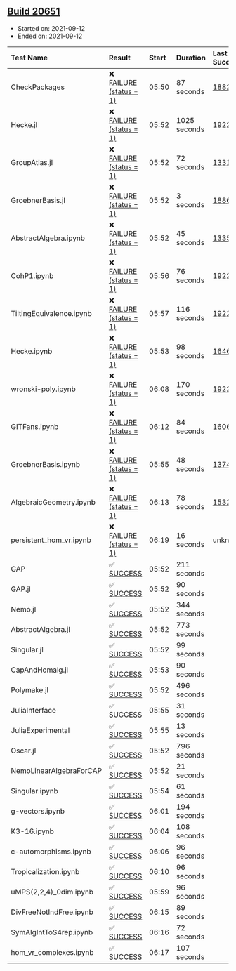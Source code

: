 ## [Build 20651](https://oscarci.mathematik.uni-kl.de/job/oscar/20651/)

* Started on: 2021-09-12
* Ended on: 2021-09-12

| Test Name    | Result | Start | Duration | Last Success | First Failure |
|:-------------|:-------|:------|:---------|:-------------|:--------------|
| CheckPackages | ❌ [FAILURE (status = 1)](https://oscarci.mathematik.uni-kl.de/job/oscar/20651/artifact/logs/build-20651/CheckPackages.log) | 05:50 | 87 seconds | [18822](https://oscarci.mathematik.uni-kl.de/job/oscar/18822/) | [18823](https://oscarci.mathematik.uni-kl.de/job/oscar/18823/) |
| Hecke.jl | ❌ [FAILURE (status = 1)](https://oscarci.mathematik.uni-kl.de/job/oscar/20651/artifact/logs/build-20651/Hecke.jl.log) | 05:52 | 1025 seconds | [19222](https://oscarci.mathematik.uni-kl.de/job/oscar/19222/) | [20152](https://oscarci.mathematik.uni-kl.de/job/oscar/20152/) |
| GroupAtlas.jl | ❌ [FAILURE (status = 1)](https://oscarci.mathematik.uni-kl.de/job/oscar/20651/artifact/logs/build-20651/GroupAtlas.jl.log) | 05:52 | 72 seconds | [13311](https://oscarci.mathematik.uni-kl.de/job/oscar/13311/) | [13312](https://oscarci.mathematik.uni-kl.de/job/oscar/13312/) |
| GroebnerBasis.jl | ❌ [FAILURE (status = 1)](https://oscarci.mathematik.uni-kl.de/job/oscar/20651/artifact/logs/build-20651/GroebnerBasis.jl.log) | 05:52 | 3 seconds | [18864](https://oscarci.mathematik.uni-kl.de/job/oscar/18864/) | [18865](https://oscarci.mathematik.uni-kl.de/job/oscar/18865/) |
| AbstractAlgebra.ipynb | ❌ [FAILURE (status = 1)](https://oscarci.mathematik.uni-kl.de/job/oscar/20651/artifact/logs/build-20651/AbstractAlgebra.ipynb.log) | 05:52 | 45 seconds | [13355](https://oscarci.mathematik.uni-kl.de/job/oscar/13355/) | [13356](https://oscarci.mathematik.uni-kl.de/job/oscar/13356/) |
| CohP1.ipynb | ❌ [FAILURE (status = 1)](https://oscarci.mathematik.uni-kl.de/job/oscar/20651/artifact/logs/build-20651/CohP1.ipynb.log) | 05:56 | 76 seconds | [19222](https://oscarci.mathematik.uni-kl.de/job/oscar/19222/) | [20152](https://oscarci.mathematik.uni-kl.de/job/oscar/20152/) |
| TiltingEquivalence.ipynb | ❌ [FAILURE (status = 1)](https://oscarci.mathematik.uni-kl.de/job/oscar/20651/artifact/logs/build-20651/TiltingEquivalence.ipynb.log) | 05:57 | 116 seconds | [19222](https://oscarci.mathematik.uni-kl.de/job/oscar/19222/) | [20152](https://oscarci.mathematik.uni-kl.de/job/oscar/20152/) |
| Hecke.ipynb | ❌ [FAILURE (status = 1)](https://oscarci.mathematik.uni-kl.de/job/oscar/20651/artifact/logs/build-20651/Hecke.ipynb.log) | 05:53 | 98 seconds | [16463](https://oscarci.mathematik.uni-kl.de/job/oscar/16463/) | [16464](https://oscarci.mathematik.uni-kl.de/job/oscar/16464/) |
| wronski-poly.ipynb | ❌ [FAILURE (status = 1)](https://oscarci.mathematik.uni-kl.de/job/oscar/20651/artifact/logs/build-20651/wronski-poly.ipynb.log) | 06:08 | 170 seconds | [19222](https://oscarci.mathematik.uni-kl.de/job/oscar/19222/) | [20152](https://oscarci.mathematik.uni-kl.de/job/oscar/20152/) |
| GITFans.ipynb | ❌ [FAILURE (status = 1)](https://oscarci.mathematik.uni-kl.de/job/oscar/20651/artifact/logs/build-20651/GITFans.ipynb.log) | 06:12 | 84 seconds | [16068](https://oscarci.mathematik.uni-kl.de/job/oscar/16068/) | [16069](https://oscarci.mathematik.uni-kl.de/job/oscar/16069/) |
| GroebnerBasis.ipynb | ❌ [FAILURE (status = 1)](https://oscarci.mathematik.uni-kl.de/job/oscar/20651/artifact/logs/build-20651/GroebnerBasis.ipynb.log) | 05:55 | 48 seconds | [13748](https://oscarci.mathematik.uni-kl.de/job/oscar/13748/) | [13749](https://oscarci.mathematik.uni-kl.de/job/oscar/13749/) |
| AlgebraicGeometry.ipynb | ❌ [FAILURE (status = 1)](https://oscarci.mathematik.uni-kl.de/job/oscar/20651/artifact/logs/build-20651/AlgebraicGeometry.ipynb.log) | 06:13 | 78 seconds | [15322](https://oscarci.mathematik.uni-kl.de/job/oscar/15322/) | [15323](https://oscarci.mathematik.uni-kl.de/job/oscar/15323/) |
| persistent_hom_vr.ipynb | ❌ [FAILURE (status = 1)](https://oscarci.mathematik.uni-kl.de/job/oscar/20651/artifact/logs/build-20651/persistent_hom_vr.ipynb.log) | 06:19 | 16 seconds | unknown | unknown |
| GAP | ✅ [SUCCESS](https://oscarci.mathematik.uni-kl.de/job/oscar/20651/artifact/logs/build-20651/GAP.log) | 05:52 | 211 seconds |  |  |
| GAP.jl | ✅ [SUCCESS](https://oscarci.mathematik.uni-kl.de/job/oscar/20651/artifact/logs/build-20651/GAP.jl.log) | 05:52 | 90 seconds |  |  |
| Nemo.jl | ✅ [SUCCESS](https://oscarci.mathematik.uni-kl.de/job/oscar/20651/artifact/logs/build-20651/Nemo.jl.log) | 05:52 | 344 seconds |  |  |
| AbstractAlgebra.jl | ✅ [SUCCESS](https://oscarci.mathematik.uni-kl.de/job/oscar/20651/artifact/logs/build-20651/AbstractAlgebra.jl.log) | 05:52 | 773 seconds |  |  |
| Singular.jl | ✅ [SUCCESS](https://oscarci.mathematik.uni-kl.de/job/oscar/20651/artifact/logs/build-20651/Singular.jl.log) | 05:52 | 99 seconds |  |  |
| CapAndHomalg.jl | ✅ [SUCCESS](https://oscarci.mathematik.uni-kl.de/job/oscar/20651/artifact/logs/build-20651/CapAndHomalg.jl.log) | 05:53 | 90 seconds |  |  |
| Polymake.jl | ✅ [SUCCESS](https://oscarci.mathematik.uni-kl.de/job/oscar/20651/artifact/logs/build-20651/Polymake.jl.log) | 05:52 | 496 seconds |  |  |
| JuliaInterface | ✅ [SUCCESS](https://oscarci.mathematik.uni-kl.de/job/oscar/20651/artifact/logs/build-20651/JuliaInterface.log) | 05:55 | 31 seconds |  |  |
| JuliaExperimental | ✅ [SUCCESS](https://oscarci.mathematik.uni-kl.de/job/oscar/20651/artifact/logs/build-20651/JuliaExperimental.log) | 05:55 | 13 seconds |  |  |
| Oscar.jl | ✅ [SUCCESS](https://oscarci.mathematik.uni-kl.de/job/oscar/20651/artifact/logs/build-20651/Oscar.jl.log) | 05:52 | 796 seconds |  |  |
| NemoLinearAlgebraForCAP | ✅ [SUCCESS](https://oscarci.mathematik.uni-kl.de/job/oscar/20651/artifact/logs/build-20651/NemoLinearAlgebraForCAP.log) | 05:52 | 21 seconds |  |  |
| Singular.ipynb | ✅ [SUCCESS](https://oscarci.mathematik.uni-kl.de/job/oscar/20651/artifact/logs/build-20651/Singular.ipynb.log) | 05:54 | 61 seconds |  |  |
| g-vectors.ipynb | ✅ [SUCCESS](https://oscarci.mathematik.uni-kl.de/job/oscar/20651/artifact/logs/build-20651/g-vectors.ipynb.log) | 06:01 | 194 seconds |  |  |
| K3-16.ipynb | ✅ [SUCCESS](https://oscarci.mathematik.uni-kl.de/job/oscar/20651/artifact/logs/build-20651/K3-16.ipynb.log) | 06:04 | 108 seconds |  |  |
| c-automorphisms.ipynb | ✅ [SUCCESS](https://oscarci.mathematik.uni-kl.de/job/oscar/20651/artifact/logs/build-20651/c-automorphisms.ipynb.log) | 06:06 | 96 seconds |  |  |
| Tropicalization.ipynb | ✅ [SUCCESS](https://oscarci.mathematik.uni-kl.de/job/oscar/20651/artifact/logs/build-20651/Tropicalization.ipynb.log) | 06:10 | 96 seconds |  |  |
| uMPS(2,2,4)_0dim.ipynb | ✅ [SUCCESS](https://oscarci.mathematik.uni-kl.de/job/oscar/20651/artifact/logs/build-20651/uMPS-2-2-4-_0dim.ipynb.log) | 05:59 | 96 seconds |  |  |
| DivFreeNotIndFree.ipynb | ✅ [SUCCESS](https://oscarci.mathematik.uni-kl.de/job/oscar/20651/artifact/logs/build-20651/DivFreeNotIndFree.ipynb.log) | 06:15 | 89 seconds |  |  |
| SymAlgIntToS4rep.ipynb | ✅ [SUCCESS](https://oscarci.mathematik.uni-kl.de/job/oscar/20651/artifact/logs/build-20651/SymAlgIntToS4rep.ipynb.log) | 06:16 | 72 seconds |  |  |
| hom_vr_complexes.ipynb | ✅ [SUCCESS](https://oscarci.mathematik.uni-kl.de/job/oscar/20651/artifact/logs/build-20651/hom_vr_complexes.ipynb.log) | 06:17 | 107 seconds |  |  |
